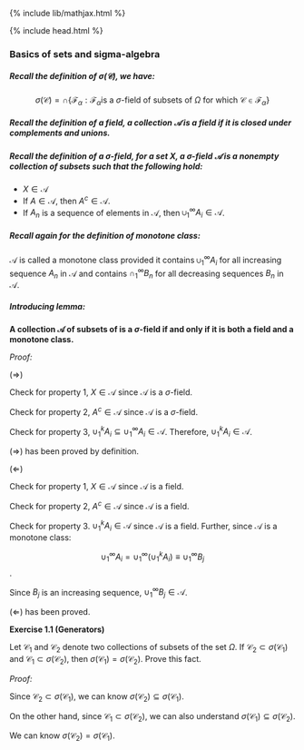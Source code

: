 {% include lib/mathjax.html %}

{% include head.html %}

### Basics of sets and sigma-algebra

##### Recall the definition of $\sigma(\mathcal{C})$, we have: 

$$\sigma(\mathcal{C})=\cap\{\mathcal{F}_\alpha: \mathcal{F}_\alpha \text{is a } \sigma \text{-field of subsets of }  \Omega \text{ for which } \mathcal{C}\in \mathcal{F}_\alpha\}$$

##### Recall the definition of a field, a collection $\mathcal{A}$ is a field if it is closed under complements and unions. 

##### Recall the definition of a $\sigma$-field, for a set $X$, a $\sigma$-field $\mathcal{A}$ is a nonempty collection of subsets such that the following hold: 

- $X \in \mathcal{A}$
-  If $A\in \mathcal{A}$, then $A^c\in \mathcal{A}$. 
- If $A_n$ is a sequence of elements in $\mathcal{A}$, then $\cup_1^\infty A_i\in \mathcal{A}$. 

##### Recall again for the definition of monotone class: 

$\mathcal{A}$ is called a monotone class provided it contains $\cup_1^\infty A_i$ for all increasing sequence $A_n$ in $\mathcal{A}$ and contains $\cap_1^\infty B_n$ for all decreasing sequences $B_n$ in $\mathcal{A}$. 

##### Introducing lemma: 

**A collection $\mathcal{A}$ of subsets of  is a $\sigma$-field if and only if it is both a field and a monotone class.**

*Proof:*

($\Rightarrow$)

Check for property 1, $X\in \mathcal{A}$ since $\mathcal{A}$ is a $\sigma$-field. 

Check for property 2, $A^c \in \mathcal{A}$ since $\mathcal{A}$ is a $\sigma$-field. 

Check for property 3, $\cup_1^kA_i \subseteq \cup_1^\infty A_i \in \mathcal{A}$. Therefore, $\cup_1^kA_i \in \mathcal{A}$. 

($\Rightarrow$) has been proved by definition. 

($\Leftarrow$)

Check for property 1, $X\in \mathcal{A}$ since $\mathcal{A}$ is a field. 

Check for property 2, $A^c\in \mathcal{A}$ since $\mathcal{A}$ is a field. 

Check for property 3. $\cup_1^kA_i\in \mathcal{A}$ since $\mathcal{A}$ is a field. Further, since $\mathcal{A}$ is a monotone class: 

$$\cup_1^\infty A_i = \cup_1^\infty (\cup_1^k A_i) \equiv \cup_1^\infty B_j$$. 

Since $B_j$ is an increasing sequence, $\cup_1^\infty B_j \in \mathcal{A}$. 

 ($\Leftarrow$) has been proved. 

**Exercise 1.1 (Generators)**

Let $\mathcal{C}_1$ and $\mathcal{C}_2$ denote two collections of subsets of the
set $\Omega$. If $\mathcal{C}_2 \subset \sigma(\mathcal{C}_1)$ and $\mathcal{C}_1 \subset \sigma(\mathcal{C}_2)$, then $\sigma(\mathcal{C}_1)=\sigma(\mathcal{C}_2)$. Prove this fact. 

*Proof:*

Since $\mathcal{C}_2 \subset \sigma(\mathcal{C}_1)$, we can know $\sigma(\mathcal{C_2})\subseteq \sigma(\mathcal{C_1})$. 

On the other hand, since $\mathcal{C}_1 \subset \sigma(\mathcal{C}_2)$, we can also understand $\sigma(\mathcal{C_1})\subseteq \sigma(\mathcal{C_2})$. 

We can know $\sigma(\mathcal{C_2}) = \sigma(\mathcal{C_1})$. 


